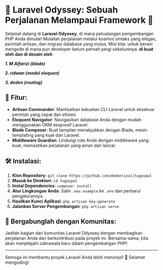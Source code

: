 # 🚀 Laravel Odyssey: Sebuah Perjalanan Melampaui Framework 🌌

Selamat datang di **Laravel Odyssey**, di mana petualangan pengembangan PHP Anda dimulai! Mulailah perjalanan melalui kosmos sintaks yang elegan, perintah artisan, dan migrasi database yang mulus. Misi kita: untuk berani mengode di mana pun developer belum pernah pergi sebelumnya.
**di buat oleh dan di desain oleh**

***1. M Alfarizi (blade)***

***2. ridwan (model eloquen)***

***3. deden (routing)***


## 🌟 Fitur:
- **Artisan Commander**: Manfaatkan kekuatan CLI Laravel untuk eksekusi perintah yang cepat dan efisien.
- **Eloquent Navigator**: Navigasikan database Anda dengan mudah menggunakan ORM ekspresif Laravel.
- **Blade Composer**: Buat tampilan menakjubkan dengan Blade, mesin templating yang kuat dari Laravel.
- **Middleware Guardian**: Lindungi rute Anda dengan middleware yang kuat, memastikan perjalanan yang aman dan lancar.

## 🛠️ Instalasi:
1. **Klon Repository**: `git clone https://github.com/dedenrizal/tugaspwl`
2. **Masuk ke Direktori**: `cd tugaspwl`
3. **Instal Dependencies**: `composer install`
4. **Atur Lingkungan Anda**: Salin `.env.example` ke `.env` dan perbarui pengaturannya.
5. **Hasilkan Kunci Aplikasi**: `php artisan key:generate`
6. **Jalankan Server Pengembangan**: `php artisan serve`

## 🌌 Bergabunglah dengan Komunitas:
Jadilah bagian dari komunitas Laravel Odyssey dengan membagikan perjalanan Anda dan berkontribusi pada proyek ini. Bersama-sama, kita akan menjelajahi cakrawala baru dalam pengembangan PHP!

---

Semoga ini membantu proyek Laravel Anda lebih menonjol! 🚀 Selamat mengoding!
